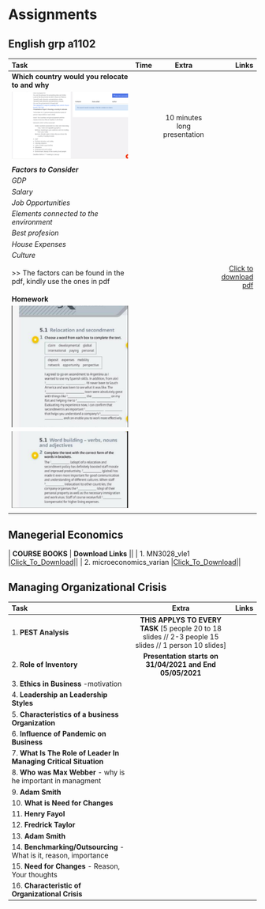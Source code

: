 # Assignments  

## English grp a1102      

| Task                                        | Time         | Extra                    | Links  |
| :--------------------------------              | :----------: | :-----------:            | ------:|
| **Which country would you relocate to and why**| |   |  |
|  ![Task_Description](Country_to_relocate.png "Presentation")   |                      |  10 minutes long presentation  |        |
|                                                |              |                                          |        |
|    **_Factors to Consider_**                       |       |
|     _GDP_                                      |
|     _Salary_                                   |
|     _Job Opportunities_                        ||||
|     _Elements connected to the environment_    ||||
|     _Best profesion_                           ||||
|     _House Expenses_                           ||||
|     _Culture_                                  ||||
|                                                ||||
| >> The factors can be found in the pdf, kindly use the ones in pdf          |||[Click to download pdf](http://bit.ly/English_task) |
|                                                ||||
|    **Homework**                                ||||
|    ![Homework](homeuno.png "Homework View")|||
|    ![Homework](homedos.png "Homework View3")|||
|    |||




## Manegerial Economics

| **COURSE BOOKS**   | **Download Links** ||
| 1. MN3028_vle1  |[Click_To_Download](http://bit.ly/bookone_)||
| 2. microeconomics_varian  |[Click_To_Download](http://bit.ly/booktwo_)||


## Managing Organizational Crisis

| Task                              | Extra                                                                     | Links    |
| :-------------                    | :----------:                                                              | -----------: |
| 1. **PEST Analysis**           | **THIS APPLYS TO EVERY TASK** [5 people 20 to 18 slides // 2-3 people 15 slides // 1 person 10 slides]    |    |
| 2. **Role of Inventory**               | **Presentation starts on  31/04/2021 and End 05/05/2021**      | | 
| 3. **Ethics in Business** -motivation               |                                                                           | | 
| 4. **Leadership an Leadership Styles**               |                                                                           | | 
| 5. **Characteristics of a business Organization**              |                                                                           | | 
| 6. **Influence of Pandemic on Business**               |                                                                           | | 
| 7. **What Is The Role of Leader In Managing Critical Situation**               |                                                                           | | 
| 8. **Who was Max Webber** - why is he important in managment                |                                                                           | | 
| 9. **Adam Smith** |||
| 10. **What is Need for Changes**|||
| 11. **Henry Fayol**|||
| 12. **Fredrick Taylor**|||
| 13. **Adam Smith**|||
| 14. **Benchmarking/Outsourcing** - What is it, reason, importance|||
| 15. **Need for Changes**  - Reason, Your thoughts |||
| 16. **Characteristic of Organizational Crisis**|||